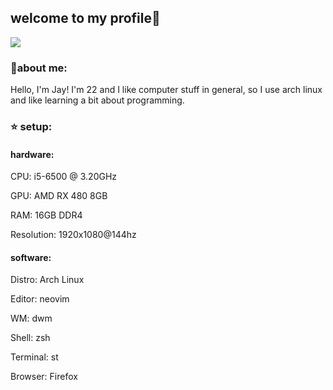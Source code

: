 ## welcome to my profile:wave:

<img src="https://wallpapercave.com/wp/wp5952301.png">

### 🚀about me:
Hello, I'm Jay! I'm 22 and I like computer stuff in general, so I use arch linux and like learning a bit about programming.

### :star: setup:
#### hardware:
CPU: i5-6500 @ 3.20GHz

GPU: AMD RX 480 8GB

RAM: 16GB DDR4

Resolution: 1920x1080@144hz

#### software:
Distro: Arch Linux

Editor: neovim

WM: dwm

Shell: zsh

Terminal: st

Browser: Firefox

